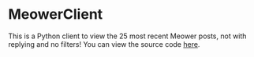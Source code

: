 # MeowerClient

This is a Python client to view the 25 most recent Meower posts, not with replying and no filters! You can view the source code [here](https://github.com/Scratchy2/meowerclient/tree/main).

